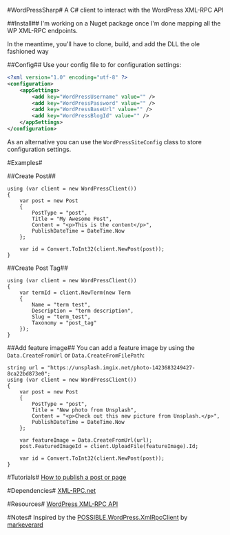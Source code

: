 #WordPressSharp#
A C# client to interact with the WordPress XML-RPC API

##Install##
I'm working on a Nuget package once I'm done mapping all the WP XML-RPC endpoints.

In the meantime, you'll have to clone, build, and add the DLL the ole fashioned way

##Config##
Use your config file to for configuration settings:
```xml
<?xml version="1.0" encoding="utf-8" ?>
<configuration>
	<appSettings>
		<add key="WordPressUsername" value="" />
		<add key="WordPressPassword" value="" />
		<add key="WordPressBaseUrl" value="" />
		<add key="WordPressBlogId" value="" />
	</appSettings>
</configuration>
```
As an alternative you can use the `WordPressSiteConfig` class to store configuration settings.

#Examples#

##Create Post##

    using (var client = new WordPressClient()) 
    {
        var post = new Post
        {
            PostType = "post",
            Title = "My Awesome Post",
            Content = "<p>This is the content</p>",
            PublishDateTime = DateTime.Now
        };
    
        var id = Convert.ToInt32(client.NewPost(post));
    }

##Create Post Tag##

    using (var client = new WordPressClient())
    {
        var termId = client.NewTerm(new Term
        {
            Name = "term test",
            Description = "term description",
            Slug = "term_test",
            Taxonomy = "post_tag"
        });
    }

##Add feature image##
You can add a feature image by using the `Data.CreateFromUrl` or `Data.CreateFromFilePath`:

    string url = "https://unsplash.imgix.net/photo-1423683249427-8ca22bd873e0";
    using (var client = new WordPressClient()) 
    {
        var post = new Post
        {
            PostType = "post",
            Title = "New photo from Unsplash",
            Content = "<p>Check out this new picture from Unsplash.</p>",
            PublishDateTime = DateTime.Now
        };
        
        var featureImage = Data.CreateFromUrl(url);
        post.FeaturedImageId = client.UploadFile(featureImage).Id;
    
        var id = Convert.ToInt32(client.NewPost(post));
    }

#Tutorials#
[How to publish a post or page](http://brudtkuhl.com/using-wordpresssharp-publish-post/)

#Dependencies#
[XML-RPC.net](http://xml-rpc.net/)

#Resources#
[WordPress XML-RPC API](http://codex.wordpress.org/XML-RPC_WordPress_API)

#Notes#
Inspired by the [POSSIBLE.WordPress.XmlRpcClient](https://github.com/markeverard/POSSIBLE.WordPress.XmlRpcClient) by [markeverard](https://github.com/markeverard)
